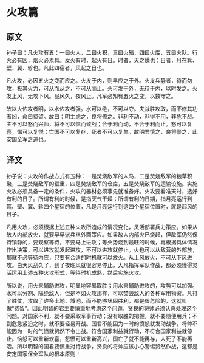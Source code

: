 # 火攻篇

## 原文

孙子曰：凡火攻有五：一曰火人，二曰火积，三曰火辎，四曰火库，五曰火队。行火必有因，烟火必素具。发火有时，起火有日。时者，天之燥也；日者，月在箕、壁、翼、轸也。凡此四宿者，风起之日也。

凡火攻，必因五火之变而应之。火发于内，则早应之于外。火发兵静者，待而勿攻，极其火力，可从而从之，不可从而止。火可发于外，无待于内，以时发之。火发上风，无攻下风。昼风久，夜风止。凡军必知有五火之变，以数守之。

故以火佐攻者明，以水佐攻者强。水可以绝，不可以夺。夫战胜攻取，而不修其功者凶，命曰费留。故曰：明主虑之，良将修之。非利不动，非得不用，非危不战。主不可以怒而兴师，将不可以愠而致战；合于利而动，不合于利而止。怒可以复喜，愠可以复悦；亡国不可以复存，死者不可以复生。故明君慎之，良将警之，此安国全军之道也。

## 译文

孙子说：火攻的作战方式有五种：一是焚烧敌军的人马，二是焚烧敌军的粮草积聚，三是焚烧敌军的辎重，四是焚烧敌军的仓库，五是焚烧敌军的运输设施。实施火攻必须具备一定的条件，火攻的器材必须事先就准备好。火攻要看准天时，选好有利的日子。所谓有利的时候，是指天气干燥；所谓有利的日期，指月亮运行到箕、壁、翼、轸四个星宿的位置，凡是月亮运行到这四个星宿位置时，就是起风的日子。

凡用火攻，必须根据上述五种火攻所造成的情况变化，灵活部署兵力策应。如果从敌人内部放火，就要早早派兵从外面策应。如果敌人内部火已烧起，但敌军仍然保持镇静的，要观察等待，不要马上进攻；等火势烧到最旺的时候，再根据具体情况作出决策，可以进攻就发起进攻，不可以进攻就停止。火也可以从敌营的外部放，那就不必等待内应，只要有合适的时机就可以放火。从上风放火，不可从下风进攻。白天风刮久了，到了夜晚风就很容易停止。大凡指挥军队作战，都必须懂得灵活运用上述五种火攻形式，等待时机成熟，然后实施火攻。

所以说，用火来辅助进攻，明显地容易取胜；用水来辅助进攻的，攻势可以加强。水可以分割、隔绝敌人，但是不如火攻那样，可以焚毁敌人的各种军用物资。凡打了胜仗，攻取了许多土地、城池，而不能够巩固胜利，都是很危险的，这就叫做“费留”。因此明智的君主要慎重地考虑这个问题，贤良的将帅必须认真处理这个问题。对国家不利，就不要采取军事行动；没有取胜的把握，就不要随便用兵；不到危急紧迫之时，就不要轻易开战。国君不能因为一时的愤怒就发动战争，将帅不能因为一时的气愤就贸然下令出战。符合国家利益就行动，不符合国家利益就停止。恼怒可以重新欢喜，怨愤可以重新高兴，国亡了就不能再存，人死了不能再活。所以明智的国君要慎重对待战争，贤良的将帅应该小心警惕贸然作战，这都是安定国家保全军队的根本原则！
